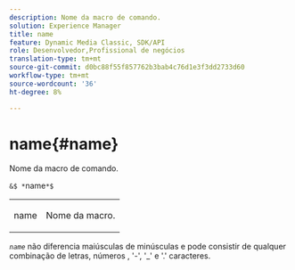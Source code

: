 ```yaml
---
description: Nome da macro de comando.
solution: Experience Manager
title: name
feature: Dynamic Media Classic, SDK/API
role: Desenvolvedor,Profissional de negócios
translation-type: tm+mt
source-git-commit: d0bc88f55f857762b3bab4c76d1e3f3dd2733d60
workflow-type: tm+mt
source-wordcount: '36'
ht-degree: 8%

---
```



# name{#name}

Nome da macro de comando.

`&$ *`name`*$`

<table id="simpletable_A07C4682275F461BA1F3B7752CE3FAE1"> 
 <tr class="strow"> 
  <td class="stentry"> <p><span class="codeph"> <span class="varname"> name</span></span> </p> </td> 
  <td class="stentry"> <p>Nome da macro. </p></td> 
 </tr> 
</table>

*`name`* não diferencia maiúsculas de minúsculas e pode consistir de qualquer combinação de letras, números , &#39;-&#39;, &#39;_&#39; e &#39;.&#39; caracteres.
